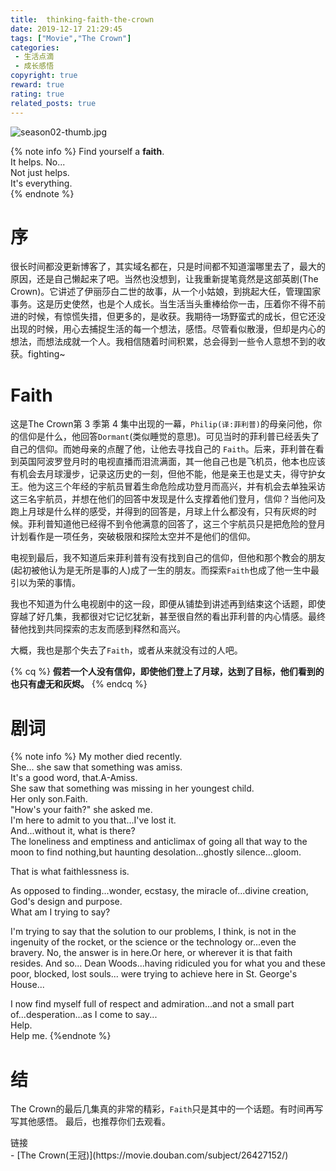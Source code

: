 ```yaml
---
title:  thinking-faith-the-crown
date: 2019-12-17 21:29:45
tags: ["Movie","The Crown"]
categories:
 - 生活点滴
 - 成长感悟
copyright: true
reward: true
rating: true
related_posts: true
---
```

![season02-thumb.jpg](https://i.loli.net/2019/12/17/TqMcxaSYRE6sLgA.jpg "The Crown")

{% note info %}
Find yourself a <b>faith</b>.<br/>
It helps. No...<br/>
Not just helps.<br/>
It's everything.<br/>
{% endnote %}

# 序
很长时间都没更新博客了，其实域名都在，只是时间都不知道溜哪里去了，最大的原因，还是自己懒起来了吧。当然也没想到，让我重新提笔竟然是这部英剧(The Crown)。它讲述了伊丽莎白二世的故事，从一个小姑娘，到挑起大任，管理国家事务。这是历史使然，也是个人成长。当生活当头重棒给你一击，压着你不得不前进的时候，有惊慌失措，但更多的，是收获。我期待一场野蛮式的成长，但它还没出现的时候，用心去捕捉生活的每一个想法，感悟。尽管看似散漫，但却是内心的想法，而想法成就一个人。我相信随着时间积累，总会得到一些令人意想不到的收获。fighting~

<!-- more -->

# Faith
 这是The Crown第 3 季第 4 集中出现的一幕，`Philip(译:菲利普)`的母亲问他，你的信仰是什么，他回答`Dormant`(类似睡觉的意思)。可见当时的菲利普已经丢失了自己的信仰。而她母亲的点醒了他，让他去寻找自己的 `Faith`。后来，菲利普在看到英国阿波罗登月时的电视直播而泪流满面，其一他自己也是飞机员，他本也应该有机会去月球漫步，记录这历史的一刻，但他不能，他是亲王也是丈夫，得守护女王。他为这三个年经的宇航员冒着生命危险成功登月而高兴，并有机会去单独采访这三名宇航员，并想在他们的回答中发现是什么支撑着他们登月，信仰？当他问及跑上月球是什么样的感受，并得到的回答是，月球上什么都没有，只有灰烬的时候。菲利普知道他已经得不到令他满意的回答了，这三个宇航员只是把危险的登月计划看作是一项任务，突破极限和探险太空并不是他们的信仰。
 
电视到最后，我不知道后来菲利普有没有找到自己的信仰，但他和那个教会的朋友(起初被他认为是无所是事的人)成了一生的朋友。而探索`Faith`也成了他一生中最引以为荣的事情。

我也不知道为什么电视剧中的这一段，即便从铺垫到讲述再到结束这个话题，即使穿越了好几集，我都很对它记忆犹新，甚至很自然的看出菲利普的内心情感。最终替他找到共同探索的志友而感到释然和高兴。

大概，我也是那个失去了`Faith`，或者从来就没有过的人吧。
 
 {% cq %}
  **假若一个人没有信仰，即使他们登上了月球，达到了目标，他们看到的也只有虚无和灰烬。**
 {% endcq %}
 
 # 剧词
 {% note info %}
 My mother died recently.<br/>
 She... she saw that something was amiss.<br/>
 It's a good word, that.A-Amiss.<br/>
 She saw that something was missing in her youngest child.<br/>
 Her only son.Faith.<br/>
 "How's your faith?" she asked me.<br/>
 I'm here to admit to you that...I've lost it.<br/>
 And...without it, what is there?<br/>
 The loneliness and emptiness and anticlimax of going all that way to the moon to find nothing,but haunting desolation...ghostly silence...gloom.<br/>
 
 That is what faithlessness is.<br/>
 
 As opposed to finding...wonder, ecstasy, the miracle of...divine creation, God's design and purpose.<br/>
 What am I trying to say?<br/>
 
 I'm trying to say that the solution to our problems,
 I think, is not in the ingenuity of the rocket,
or the science or the technology or...even the bravery.
No, the answer is in here.Or here, or wherever it is that faith resides.
And so... Dean Woods...having ridiculed you for what you and these poor, blocked, lost souls... were trying to achieve here in St. George's House...

I now find myself full of respect and admiration...and not a small part of...desperation...as I come to say...<br/>
Help.<br/>
Help me.
  {%endnote  %}

 # 结
 The Crown的最后几集真的非常的精彩，`Faith`只是其中的一个话题。有时间再写写其他感悟。
 最后，也推荐你们去观看。
 
 <div class="reference-linking">链接</div>
 - [The Crown(王冠)](https://movie.douban.com/subject/26427152/)
 
 
 
 
 